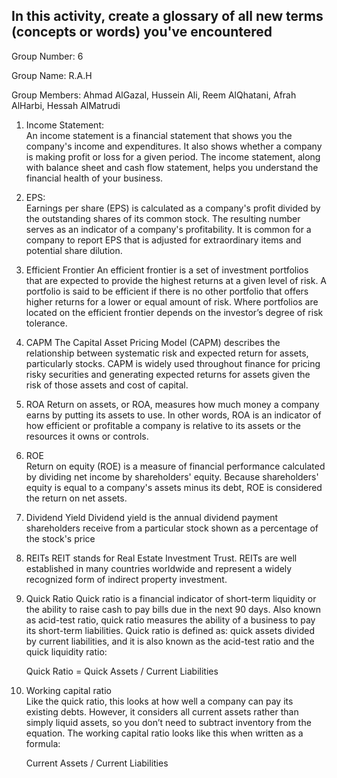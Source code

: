 
## In this activity, create a glossary of all new terms (concepts or words) you've encountered



Group Number: 6

Group Name: R.A.H

Group Members: Ahmad AlGazal, Hussein Ali, Reem AlQhatani, Afrah AlHarbi, Hessah AlMatrudi





1. Income Statement:  
  An income statement is a financial statement that shows you the company's income and expenditures. It also shows whether a company is making profit or loss for a given period. The income statement, along with balance sheet and cash flow statement, helps you understand the financial health of your business.

2.	EPS:  
  Earnings per share (EPS) is calculated as a company's profit divided by the outstanding shares of its common stock. The resulting number serves as an indicator of a company's profitability. It is common for a company to report EPS that is adjusted for extraordinary items and potential share dilution.

3.	Efficient Frontier
  An efficient frontier is a set of investment portfolios that are expected to provide the highest returns at a given level of risk. A portfolio is said to be efficient if there is no other portfolio that offers higher returns for a lower or equal amount of risk. Where portfolios are located on the efficient frontier depends on the investor’s degree of risk tolerance.

4.	CAPM
  The Capital Asset Pricing Model (CAPM) describes the relationship between systematic risk and expected return for assets, particularly stocks. CAPM is widely used throughout finance for pricing risky securities and generating expected returns for assets given the risk of those assets and cost of capital.

5.	ROA
  Return on assets, or ROA, measures how much money a company earns by putting its assets to use. In other words, ROA is an indicator of how efficient or profitable a company is relative to its assets or the resources it owns or controls.
  
6.	ROE  
  Return on equity (ROE) is a measure of financial performance calculated by dividing net income by shareholders' equity. Because shareholders' equity is equal to a company's assets minus its debt, ROE is considered the return on net assets.

7.	Dividend Yield
  Dividend yield is the annual dividend payment shareholders receive from a particular stock shown as a percentage of the stock's price

8.	REITs
  REIT stands for Real Estate Investment Trust. REITs are well established in many countries worldwide and represent a widely recognized form of indirect property investment.

9.	Quick Ratio
  Quick ratio is a financial indicator of short-term liquidity or the ability to raise cash to pay bills due in the next 90 days. Also known as acid-test ratio, quick ratio measures the ability of a business to pay its short-term liabilities. Quick ratio is defined as: quick assets divided by current liabilities, and it is also known as the acid-test ratio and the quick liquidity ratio:

    Quick Ratio = Quick Assets / Current Liabilities

10.	Working capital ratio  
   Like the quick ratio, this looks at how well a company can pay its existing debts. However, it considers all current assets rather than simply liquid assets, so you don’t need to subtract inventory from the equation. The working capital ratio looks like this when written as a formula:

    Current Assets / Current Liabilities


